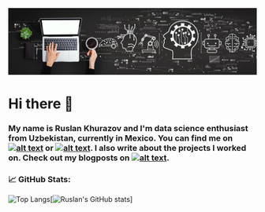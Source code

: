 <img src='https://github.com/KhurazovRuslan/KhurazovRuslan/blob/main/pictures/pic1.jpg' />

# Hi there 👋

### My name is Ruslan Khurazov and I'm data science enthusiast from Uzbekistan, currently in Mexico. You can find me on <a href='https://www.linkedin.com/in/ruslan-khurazov-653b611a8/?locale=en_US'> ![alt text](https://img.shields.io/badge/LinkedIn-0077B5?style=for-the-badge&logo=linkedin&logoColor=white)</a> or <a href='https://www.instagram.com/ruslankhurazov/'>![alt text](https://img.shields.io/badge/Instagram-E4405F?style=for-the-badge&logo=instagram&logoColor=white)</a>. I also write about the projects I worked on. Check out my blogposts on <a href='https://khurazovruslan.medium.com/'>![alt text](https://img.shields.io/badge/Medium-12100E?style=for-the-badge&logo=medium&logoColor=white)</a>.
  
 ### 📈 GitHub Stats:
 ![Top Langs](https://github-readme-stats.vercel.app/api/top-langs/?username=KhurazovRuslan&theme=dark "Ruslan’s Top Languages Card")[![Ruslan's GitHub stats](https://github-readme-stats.vercel.app/api?username=KhurazovRuslan&theme=dark&show_icons=true&count_private=true "Ruslan’ GutHub Stats")]

 
 
<!--
**KhurazovRuslan/KhurazovRuslan** is a ✨ _special_ ✨ repository because its `README.md` (this file) appears on your GitHub profile.

Here are some ideas to get you started:

- 🔭 I’m currently working on ...
- 🌱 I’m currently learning ...
- 👯 I’m looking to collaborate on ...
- 🤔 I’m looking for help with ...
- 💬 Ask me about ...
- 📫 How to reach me: ...
- 😄 Pronouns: ...
- ⚡ Fun fact: ...
-->
